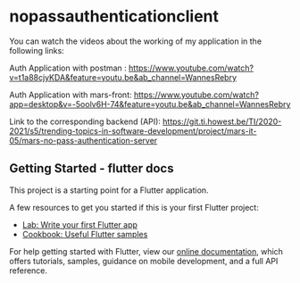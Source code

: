 # nopassauthenticationclient

You can watch the videos about the working of my application in the following links:

Auth Application with postman : https://www.youtube.com/watch?v=t1a88cjyKDA&feature=youtu.be&ab_channel=WannesRebry 

Auth Application with mars-front: https://www.youtube.com/watch?app=desktop&v=-5oolv6H-74&feature=youtu.be&ab_channel=WannesRebry

Link to the corresponding backend (API): https://git.ti.howest.be/TI/2020-2021/s5/trending-topics-in-software-development/project/mars-it-05/mars-no-pass-authentication-server

## Getting Started - flutter docs

This project is a starting point for a Flutter application.

A few resources to get you started if this is your first Flutter project:

- [Lab: Write your first Flutter app](https://flutter.dev/docs/get-started/codelab)
- [Cookbook: Useful Flutter samples](https://flutter.dev/docs/cookbook)

For help getting started with Flutter, view our
[online documentation](https://flutter.dev/docs), which offers tutorials,
samples, guidance on mobile development, and a full API reference.
